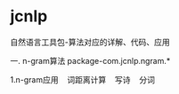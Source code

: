# jcnlp
自然语言工具包-算法对应的详解、代码、应用

一. n-gram算法 package-com.jcnlp.ngram.*
  
  1.n-gram应用
    词距离计算
    写诗
    分词
